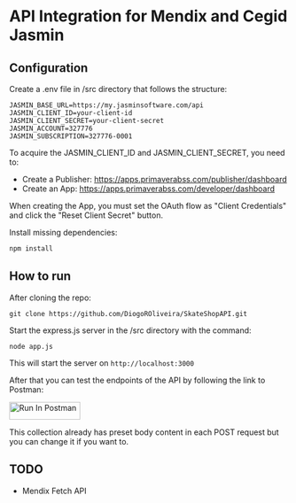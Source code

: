 # API Integration for Mendix and Cegid Jasmin
## **Configuration**
Create a .env file in /src directory that follows the structure:
```env
JASMIN_BASE_URL=https://my.jasminsoftware.com/api
JASMIN_CLIENT_ID=your-client-id
JASMIN_CLIENT_SECRET=your-client-secret
JASMIN_ACCOUNT=327776
JASMIN_SUBSCRIPTION=327776-0001
```

To acquire the JASMIN_CLIENT_ID and JASMIN_CLIENT_SECRET, you need to:

- Create a Publisher: https://apps.primaverabss.com/publisher/dashboard
- Create an App: https://apps.primaverabss.com/developer/dashboard

When creating the App, you must set the OAuth flow as "Client Credentials" and click the "Reset Client Secret" button.

Install missing dependencies:
```bat
npm install
```

## **How to run**
After cloning the repo:
```gitattributes
git clone https://github.com/DiogoROliveira/SkateShopAPI.git
```

Start the express.js server in the /src directory with the command:

```node
node app.js
```
This will start the server on `http://localhost:3000`

After that you can test the endpoints of the API by following the link to Postman:

[<img src="https://run.pstmn.io/button.svg" alt="Run In Postman" style="width: 128px; height: 32px;">](https://app.getpostman.com/run-collection/39086830-b39f33bf-1761-4027-ae9c-926b803031d8?action=collection%2Ffork&source=rip_markdown&collection-url=entityId%3D39086830-b39f33bf-1761-4027-ae9c-926b803031d8%26entityType%3Dcollection%26workspaceId%3Dad19f453-e41f-430a-8210-81a09756ad72)

This collection already has preset body content in each POST request but you can change it if you want to.

## TODO
- Mendix Fetch API
